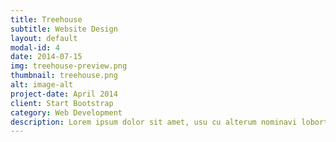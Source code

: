 ```yaml
---
title: Treehouse
subtitle: Website Design
layout: default
modal-id: 4
date: 2014-07-15
img: treehouse-preview.png
thumbnail: treehouse.png
alt: image-alt
project-date: April 2014
client: Start Bootstrap
category: Web Development
description: Lorem ipsum dolor sit amet, usu cu alterum nominavi lobortis. At duo novum diceret. Tantas apeirian vix et, usu sanctus postulant inciderint ut, populo diceret necessitatibus in vim. Cu eum dicam feugiat noluisse.
---
```

